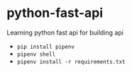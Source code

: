 # python-fast-api
Learning python fast api for building api

 - `pip install pipenv`
 - `pipenv shell`
 - `pipenv install -r requirements.txt`
